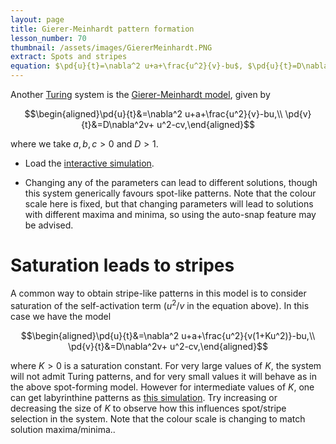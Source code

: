 ```yaml
---
layout: page
title: Gierer-Meinhardt pattern formation
lesson_number: 70
thumbnail: /assets/images/GiererMeinhardt.PNG
extract: Spots and stripes
equation: $\pd{u}{t}=\nabla^2 u+a+\frac{u^2}{v}-bu$, $\pd{u}{t}=D\nabla^2v+ u^2-cv$
---
```

Another [Turing](https://en.wikipedia.org/wiki/Turing_pattern) system is the [Gierer-Meinhardt model](https://www.scholarpedia.org/article/Gierer-Meinhardt_model), given by 

$$\begin{aligned}\pd{u}{t}&=\nabla^2 u+a+\frac{u^2}{v}-bu,\\ \pd{v}{t}&=D\nabla^2v+ u^2-cv,\end{aligned}$$

where we take $a,b,c>0$ and $D>1$.

* Load the [interactive simulation](/sim/?preset=GiererMeinhardt). 

* Changing any of the parameters can lead to different solutions, though this system generically favours spot-like patterns. Note that the colour scale here is fixed, but that changing parameters will lead to solutions with different maxima and minima, so using the auto-snap feature may be advised.

# Saturation leads to stripes

A common way to obtain stripe-like patterns in this model is to consider saturation of the self-activation term ($u^2/v$ in the equation above). In this case we have the model

$$\begin{aligned}\pd{u}{t}&=\nabla^2 u+a+\frac{u^2}{v(1+Ku^2)}-bu,\\ \pd{v}{t}&=D\nabla^2v+ u^2-cv,\end{aligned}$$

where $K>0$ is a saturation constant. For very large values of $K$, the system will not admit Turing patterns, and for very small values it will behave as in the above spot-forming model. However for intermediate values of $K$, one can get labyrinthine patterns as [this simulation](/sim/?preset=GiererMeinhardtStripes). Try increasing or decreasing the size of $K$ to observe how this influences spot/stripe selection in the system. Note that the colour scale is changing to match solution maxima/minima.. 
